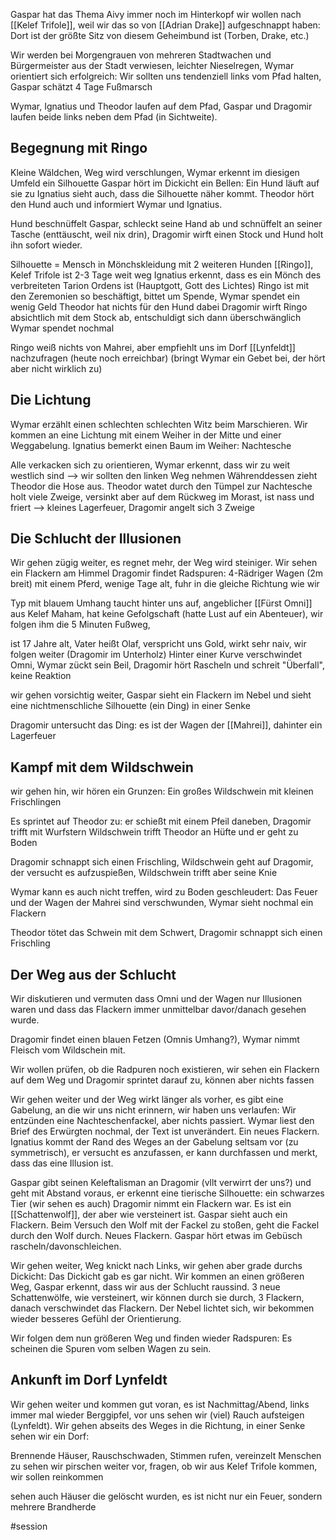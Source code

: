 Gaspar hat das Thema Aivy immer noch im Hinterkopf
wir wollen nach [[Kelef Trifole]], weil wir das so von [[Adrian Drake]] aufgeschnappt haben: Dort ist der größte Sitz von diesem Geheimbund ist (Torben, Drake, etc.)

Wir werden bei Morgengrauen von mehreren Stadtwachen und Bürgermeister aus der Stadt verwiesen, leichter Nieselregen, Wymar orientiert sich erfolgreich: Wir sollten uns tendenziell links vom Pfad halten, Gaspar schätzt 4 Tage Fußmarsch

Wymar, Ignatius und Theodor laufen auf dem Pfad, Gaspar und Dragomir laufen beide links neben dem Pfad (in Sichtweite).

## Begegnung mit Ringo
Kleine Wäldchen, Weg wird verschlungen, Wymar erkennt im diesigen Umfeld ein Silhouette 
Gaspar hört im Dickicht ein Bellen: Ein Hund läuft auf sie zu
Ignatius sieht auch, dass die Silhouette näher kommt.
Theodor hört den Hund auch und informiert Wymar und Ignatius.

Hund beschnüffelt Gaspar, schleckt seine Hand ab und schnüffelt an seiner Tasche (enttäuscht, weil nix drin), Dragomir wirft einen Stock und Hund holt ihn sofort wieder.

Silhouette = Mensch in Mönchskleidung mit 2 weiteren Hunden [[Ringo]],
Kelef Trifole ist 2-3 Tage weit weg
Ignatius erkennt, dass es ein Mönch des verbreiteten Tarion Ordens ist (Hauptgott, Gott des Lichtes)
Ringo ist mit den Zeremonien so beschäftigt, bittet um Spende, Wymar spendet ein wenig Geld
Theodor hat nichts für den Hund dabei
Dragomir wirft Ringo absichtlich mit dem Stock ab, entschuldigt sich dann überschwänglich
Wymar spendet nochmal 

Ringo weiß nichts von Mahrei, aber empfiehlt uns im Dorf [[Lynfeldt]] nachzufragen (heute noch erreichbar)
(bringt Wymar ein Gebet bei, der hört aber nicht wirklich zu)

## Die Lichtung
Wymar erzählt einen schlechten schlechten Witz beim Marschieren.
Wir kommen an eine Lichtung mit einem Weiher in der Mitte und einer Weggabelung.
Ignatius bemerkt einen Baum im Weiher: Nachtesche

Alle verkacken sich zu orientieren, Wymar erkennt, dass wir zu weit westlich sind --> wir sollten den linken Weg nehmen
Währenddessen zieht Theodor die Hose aus.
Theodor watet durch den Tümpel zur Nachtesche holt viele Zweige, versinkt aber auf dem Rückweg im Morast, ist nass und friert --> kleines Lagerfeuer, Dragomir angelt sich 3 Zweige

## Die Schlucht der Illusionen
Wir gehen zügig weiter, es regnet mehr, der Weg wird steiniger. Wir sehen ein Flackern am Himmel
Dragomir findet Radspuren: 4-Rädriger Wagen (2m breit) mit einem Pferd, wenige Tage alt, fuhr in die gleiche Richtung wie wir

Typ mit blauem Umhang taucht hinter uns auf, angeblicher [[Fürst Omni]] aus Kelef Maham, hat keine Gefolgschaft (hatte Lust auf ein Abenteuer), wir folgen ihm die 5 Minuten Fußweg, 

ist 17 Jahre alt, Vater heißt Olaf, verspricht uns Gold, wirkt sehr naiv, wir folgen weiter (Dragomir im Unterholz)
Hinter einer Kurve verschwindet Omni, Wymar zückt sein Beil, Dragomir hört Rascheln und schreit "Überfall", keine Reaktion

wir gehen vorsichtig weiter, Gaspar sieht ein Flackern im Nebel und sieht eine nichtmenschliche Silhouette (ein Ding) in einer Senke

Dragomir untersucht das Ding: es ist der Wagen der [[Mahrei]], dahinter ein Lagerfeuer

## Kampf mit dem Wildschwein
wir gehen hin, wir hören ein Grunzen: Ein großes Wildschwein mit kleinen Frischlingen

Es sprintet auf Theodor zu: er schießt mit einem Pfeil daneben, Dragomir trifft mit Wurfstern
Wildschwein trifft Theodor an Hüfte und er geht zu Boden

Dragomir schnappt sich einen Frischling, Wildschwein geht auf Dragomir, der versucht es aufzuspießen, Wildschwein trifft aber seine Knie

Wymar kann es auch nicht treffen, wird zu Boden geschleudert: Das Feuer und der Wagen der Mahrei sind verschwunden, Wymar sieht nochmal ein Flackern

Theodor tötet das Schwein mit dem Schwert, Dragomir schnappt sich einen Frischling

## Der Weg aus der Schlucht
Wir diskutieren und vermuten dass Omni und der Wagen nur Illusionen waren und dass das Flackern immer unmittelbar davor/danach gesehen wurde.

Dragomir findet einen blauen Fetzen (Omnis Umhang?), Wymar nimmt Fleisch vom Wildschein mit.

Wir wollen prüfen, ob die Radpuren noch existieren, wir sehen ein Flackern auf dem Weg und Dragomir sprintet darauf zu, können aber nichts fassen

Wir gehen weiter und der Weg wirkt länger als vorher, es gibt eine Gabelung, an die wir uns nicht erinnern, wir haben uns verlaufen: Wir entzünden eine Nachteschenfackel, aber nichts passiert. Wymar liest den Brief des Erwürgten nochmal, der Text ist unverändert. Ein neues Flackern.
Ignatius kommt der Rand des Weges an der Gabelung seltsam vor (zu symmetrisch), er versucht es anzufassen, er kann durchfassen und merkt, dass das eine Illusion ist.

Gaspar gibt seinen Keleftalisman an Dragomir (vllt verwirrt der uns?) und geht mit Abstand voraus, er erkennt eine tierische Silhouette: ein schwarzes Tier (wir sehen es auch)
Dragomir nimmt ein Flackern war. Es ist ein [[Schattenwolf]], der aber wie versteinert ist.
Gaspar sieht auch ein Flackern. Beim Versuch den Wolf mit der Fackel zu stoßen, geht die Fackel durch den Wolf durch. Neues Flackern. Gaspar hört etwas im Gebüsch rascheln/davonschleichen.

Wir gehen weiter, Weg knickt nach Links, wir gehen aber grade durchs Dickicht: Das Dickicht gab es gar nicht. 
Wir kommen an einen größeren Weg, Gaspar erkennt, dass wir aus der Schlucht raussind.
3 neue Schattenwölfe, wie versteinert, wir können durch sie durch, 3 Flackern, danach verschwindet das Flackern. Der Nebel lichtet sich, wir bekommen wieder besseres Gefühl der Orientierung.

Wir folgen dem nun größeren Weg und finden wieder Radspuren: Es scheinen die Spuren vom selben Wagen zu sein. 

## Ankunft im Dorf Lynfeldt
Wir gehen weiter und kommen gut voran, es ist Nachmittag/Abend, links immer mal wieder Berggipfel, vor uns sehen wir (viel) Rauch aufsteigen (Lynfeldt).
Wir gehen abseits des Weges in die Richtung, in einer Senke sehen wir ein Dorf:

Brennende Häuser, Rauschschwaden, Stimmen rufen, vereinzelt Menschen zu sehen
wir pirschen weiter vor, fragen, ob wir aus Kelef Trifole kommen, wir sollen reinkommen

sehen auch Häuser die gelöscht wurden, es ist nicht nur ein Feuer, sondern mehrere Brandherde


#session 